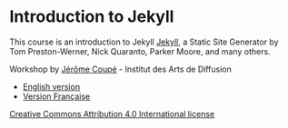# Introduction to Jekyll

This course is an introduction to Jekyll [Jekyll](http://jekyllrb.com), a Static Site Generator by Tom Preston-Werner, Nick Quaranto, Parker Moore, and many others.

Workshop by [Jérôme Coupé](http://webstoemp.com) - Institut des Arts de Diffusion

- [English version](/jekyll_introduction_en.md)
- [Version Française](/jekyll_introduction_fr.md)

[Creative Commons Attribution 4.0 International license](http://creativecommons.org/licenses/by/4.0/)
